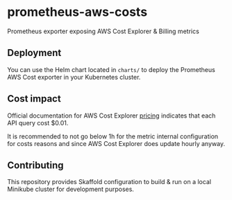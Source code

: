 # prometheus-aws-costs

Prometheus exporter exposing AWS Cost Explorer &amp; Billing metrics

## Deployment

You can use the Helm chart located in `charts/` to deploy the Prometheus AWS Cost exporter in your Kubernetes cluster.

## Cost impact

Official documentation for AWS Cost Explorer [pricing](https://aws.amazon.com/aws-cost-management/aws-cost-explorer/pricing/) indicates that each API query cost $0.01.

It is recommended to not go below 1h for the metric internal configuration for costs reasons and since AWS Cost Explorer does update hourly anyway.

## Contributing

This repository provides Skaffold configuration to build & run on a local Minikube cluster for development purposes.
